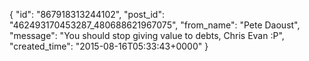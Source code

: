  {
   "id": "867918313244102",
   "post_id": "462493170453287_480688621967075",
   "from_name": "Pete Daoust",
   "message": "You should stop giving value to debts, Chris Evan :P",
   "created_time": "2015-08-16T05:33:43+0000"
 }
